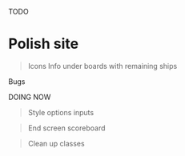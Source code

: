 TODO

# Polish site
> Icons
> Info under boards with remaining ships

Bugs

DOING NOW


> Style options inputs

> End screen scoreboard

> Clean up classes